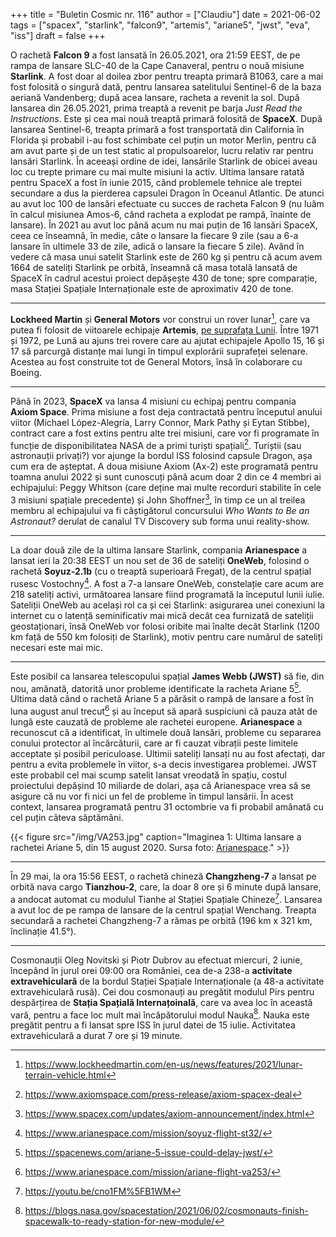 +++
title = "Buletin Cosmic nr. 116"
author = ["Claudiu"]
date = 2021-06-02
tags = ["spacex", "starlink", "falcon9", "artemis", "ariane5", "jwst", "eva", "iss"]
draft = false
+++

O rachetă **Falcon 9** a fost lansată în 26.05.2021, ora 21:59 EEST, de pe rampa de lansare SLC-40 de la Cape Canaveral, pentru o nouă misiune **Starlink**. A fost doar al doilea zbor pentru treapta primară B1063, care a mai fost folosită o singură dată, pentru lansarea satelitului Sentinel-6 de la baza aeriană Vandenberg; după acea lansare, racheta a revenit la sol. După lansarea din 26.05.2021, prima treaptă a revenit pe barja _Just Read the Instructions_. Este și cea mai nouă treaptă primară folosită de **SpaceX**. După lansarea Sentinel-6, treapta primară a fost transportată din California în Florida și probabil i-au fost schimbate cel puțin un motor Merlin, pentru că am avut parte și de un test static al propulsoarelor, lucru relativ rar pentru lansări Starlink. În aceeași ordine de idei, lansările Starlink de obicei aveau loc cu trepte primare cu mai multe misiuni la activ. Ultima lansare ratată pentru SpaceX a fost în iunie 2015, când problemele tehnice ale treptei secundare a dus la pierderea capsulei Dragon în Oceanul Atlantic. De atunci au avut loc 100 de lansări efectuate cu succes de racheta Falcon 9 (nu luăm în calcul misiunea Amos-6, când racheta a explodat pe rampă, înainte de lansare). În 2021 au avut loc până acum nu mai puțin de 16 lansări SpaceX, ceea ce înseamnă, în medie, câte o lansare la fiecare 9 zile (sau a 6-a lansare în ultimele 33 de zile, adică o lansare la fiecare 5 zile). Având în vedere că masa unui satelit Starlink este de 260 kg și pentru că acum avem 1664 de sateliți Starlink pe orbită, înseamnă că masa totală lansată de SpaceX în cadrul acestui proiect depășește 430 de tone; spre comparație, masa Stației Spațiale Internaționale este de aproximativ 420 de tone.

---

**Lockheed Martin** și **General Motors** vor construi un rover lunar[^fn:1], care va putea fi folosit de viitoarele echipaje **Artemis**, [pe suprafața Lunii](https://www.youtube.com/watch?v=5869l2cKLZw). Între 1971 și 1972, pe Lună au ajuns trei rovere care au ajutat echipajele Apollo 15, 16 și 17 să parcurgă distanțe mai lungi în timpul explorării suprafeței selenare. Acestea au fost construite tot de General Motors, însă în colaborare cu Boeing.

---

Până în 2023, **SpaceX** va lansa 4 misiuni cu echipaj pentru compania **Axiom Space**. Prima misiune a fost deja contractată pentru începutul anului viitor (Michael López-Alegría, Larry Connor, Mark Pathy și Eytan Stibbe), contract care a fost extins pentru alte trei misiuni, care vor fi programate în funcție de disponibilitatea NASA de a primi turiști spațiali[^fn:2]. Turiștii (sau astronauții privați?) vor ajunge la bordul ISS folosind capsule Dragon, așa cum era de așteptat. A doua misiune Axiom (Ax-2) este programată pentru toamna anului 2022 și sunt cunoscuți până acum doar 2 din ce 4 membri ai echipajului: Peggy Whitson (care deține mai multe recorduri stabilite în cele 3 misiuni spațiale precedente) și John Shoffner[^fn:3], în timp ce un al treilea membru al echipajului va fi câștigătorul concursului _Who Wants to Be an Astronaut?_ derulat de canalul TV Discovery sub forma unui reality-show.

---

La doar două zile de la ultima lansare Starlink, compania **Arianespace** a lansat ieri la 20:38 EEST un nou set de 36 de sateliți **OneWeb**, folosind o rachetă **Soyuz-2.1b** (cu o treaptă superioară Fregat), de la centrul spațial rusesc Vostochny[^fn:4]. A fost a 7-a lansare OneWeb, constelație care acum are 218 sateliți activi, următoarea lansare fiind programată la începutul lunii iulie. Sateliții OneWeb au același rol ca și cei Starlink: asigurarea unei conexiuni la internet cu o latență seminificativ mai mică decât cea furnizată de sateliții geostaționari, însă OneWeb vor folosi oribite mai înalte decât Starlink (1200 km față de 550 km folosiți de Starlink), motiv pentru care numărul de sateliți necesari este mai mic.

---

Este posibil ca lansarea telescopului spațial **James Webb (JWST)** să fie, din nou, amânată, datorită unor probleme identificate la racheta Ariane 5[^fn:5]. Ultima dată când o rachetă Ariane 5 a părăsit o rampă de lansare a fost  în luna august anul trecut[^fn:6] și au început să apară suspiciuni că pauza atât de lungă este cauzată de probleme ale rachetei europene. **Arianespace** a recunoscut că a identificat, în ultimele două lansări, probleme cu separarea conului protector al încărcăturii, care ar fi cauzat vibrații peste limitele acceptate și posibil periculoase. Ultimii sateliți lansați nu au fost afectați, dar pentru a evita problemele în viitor, s-a decis investigarea problemei. JWST este probabil cel mai scump satelit lansat vreodată în spațiu, costul proiectului depășind 10 miliarde de dolari, așa că Arianespace vrea să se asigure că nu vor fi nici un fel de probleme în timpul lansării. În acest context, lansarea programată pentru 31 octombrie va fi probabil amânată cu cel puțin câteva săptămâni.

{{< figure src="/img/VA253.jpg" caption="Imaginea 1: Ultima lansare a rachetei Ariane 5, din 15 august 2020. Sursa foto: [Arianespace](https://www.arianespace.com/gallery/?taxonomy%5Barianespace-gallery-category%5D=ariane-5)." >}}

---

În 29 mai, la ora 15:56 EEST, o rachetă chineză **Changzheng-7** a lansat pe orbită nava cargo **Tianzhou-2**, care, la doar 8 ore și 6 minute după lansare, a andocat automat cu modulul Tianhe al Stației Spațiale Chineze[^fn:7]. Lansarea a avut loc de pe rampa de lansare de la centrul spațial Wenchang. Treapta secundară a rachetei Changzheng-7 a rămas pe orbită (196 km x 321 km, înclinație 41.5°).

---

Cosmonauții Oleg Novitski și Piotr Dubrov au efectuat miercuri, 2 iunie, începând în jurul orei 09:00 ora României, cea de-a 238-a **activitate extravehiculară** de la bordul Stației Spațiale Internaționale (a 48-a activitate extravehiculară rusă). Cei dou cosmonauți au pregătit modulul Pirs pentru despărțirea de **Stația Spațială Internațoinală**, care va avea loc în această vară, pentru a face loc mult mai încăpătorului modul Nauka[^fn:8]. Nauka este pregătit pentru a fi lansat spre ISS în jurul datei de 15 iulie. Activitatea extravehiculară a durat 7 ore și 19 minute.

[^fn:1]: <https://www.lockheedmartin.com/en-us/news/features/2021/lunar-terrain-vehicle.html>
[^fn:2]: <https://www.axiomspace.com/press-release/axiom-spacex-deal>
[^fn:3]: <https://www.spacex.com/updates/axiom-announcement/index.html>
[^fn:4]: <https://www.arianespace.com/mission/soyuz-flight-st32/>
[^fn:5]: <https://spacenews.com/ariane-5-issue-could-delay-jwst/>
[^fn:6]: <https://www.arianespace.com/mission/ariane-flight-va253/>
[^fn:7]: <https://youtu.be/cno1FM%5FB1WM>
[^fn:8]: <https://blogs.nasa.gov/spacestation/2021/06/02/cosmonauts-finish-spacewalk-to-ready-station-for-new-module/>